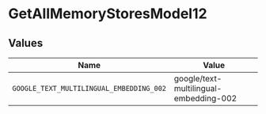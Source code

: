 # GetAllMemoryStoresModel12


## Values

| Name                                     | Value                                    |
| ---------------------------------------- | ---------------------------------------- |
| `GOOGLE_TEXT_MULTILINGUAL_EMBEDDING_002` | google/text-multilingual-embedding-002   |